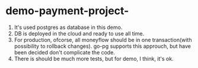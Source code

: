 # demo-payment-project-

1. It's used postgres as database in this demo.
2. DB is deployed in the cloud and ready to use all time.
3. For production, ofcorse, all moneyflow should be in one transaction(with possibility to rollback changes). go-pg supports this approuch, but have been decided don't complicate the code.
4. There is should be much more tests, but for demo, I think, it's ok.
